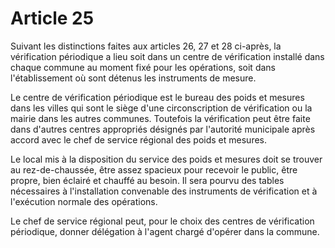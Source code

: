 # Article 25

Suivant les distinctions faites aux articles 26, 27 et 28 ci-après, la vérification périodique a lieu soit dans un centre de vérification installé dans chaque commune au moment fixé pour les opérations, soit dans l'établissement où sont détenus les instruments de mesure.

Le centre de vérification périodique est le bureau des poids et mesures dans les villes qui sont le siège d'une circonscription de vérification ou la mairie dans les autres communes. Toutefois la vérification peut être faite dans d'autres centres appropriés désignés par l'autorité municipale après accord avec le chef de service régional des poids et mesures.

Le local mis à la disposition du service des poids et mesures doit se trouver au rez-de-chaussée, être assez spacieux pour recevoir le public, être propre, bien éclairé et chauffé au besoin. Il sera pourvu des tables nécessaires à l'installation convenable des instruments de vérification et à l'exécution normale des opérations.

Le chef de service régional peut, pour le choix des centres de vérification périodique, donner délégation à l'agent chargé d'opérer dans la commune.
